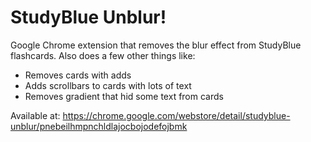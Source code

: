 # StudyBlue Unblur!
Google Chrome extension that removes the blur effect from StudyBlue flashcards. 
Also does a few other things like: 
- Removes cards with adds
- Adds scrollbars to cards with lots of text
- Removes gradient that hid some text from cards

Available at: https://chrome.google.com/webstore/detail/studyblue-unblur/pnebeilhmpnchldlajocbojodefojbmk

